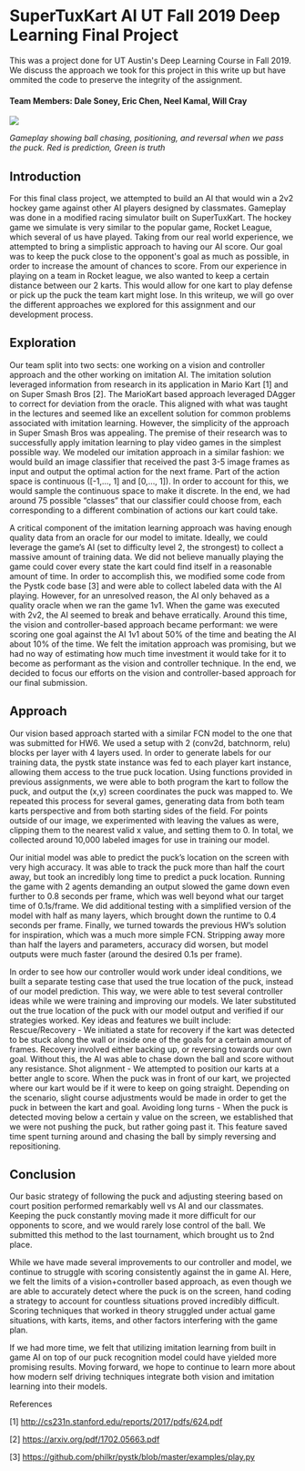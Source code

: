 # SuperTuxKart AI UT Fall 2019 Deep Learning Final Project

This was a project done for UT Austin's Deep Learning Course in Fall 2019. We discuss the approach we took for this project in this write up but have ommited the code to preserve the integrity of the assignment.


#### Team Members: Dale Soney, Eric Chen, Neel Kamal, Will Cray 

![](gameplay.gif)

*Gameplay showing ball chasing, positioning, and reversal when we pass the puck. Red is prediction, Green is truth*

## Introduction

For this final class project, we attempted to build an AI that would win a 2v2 hockey game against other AI players designed by classmates. Gameplay was done in a modified racing simulator built on SuperTuxKart. The hockey game we simulate is very similar to the popular game, Rocket League, which several of us have played. Taking from our real world experience, we attempted to bring a simplistic approach to having our AI score. Our goal was to keep the puck close to the opponent's goal as much as possible, in order to increase the amount of chances to score. From our experience in playing on a team in Rocket league, we also wanted to keep a certain distance between our 2 karts. This would allow for one kart to play defense or pick up the puck the team kart might lose. In this writeup, we will go over the different approaches we explored for this assignment and our development process.

## Exploration

Our team split into two sects: one working on a vision and controller approach and the other working on imitation AI. The imitation solution leveraged information from research in its application in Mario Kart [1] and on Super Smash Bros [2]. The MarioKart based approach leveraged DAgger to correct for deviation from the oracle. This aligned with what was taught in the lectures and seemed like an excellent solution for common problems associated with imitation learning. However, the simplicity of the approach in Super Smash Bros was appealing. The premise of their research was to successfully apply imitation learning to play video games in the simplest possible way. We modeled our imitation approach in a similar fashion: we would build an image classifier that received the past 3-5 image frames as input and output the optimal action for the next frame. Part of the action space is continuous ([-1,…, 1] and [0,…, 1]). In order to account for this, we would sample the continuous space to make it discrete. In the end, we had around 75 possible “classes” that our classifier could choose from, each corresponding to a different combination of actions our kart could take.

A critical component of the imitation learning approach was having enough quality data from an oracle for our model to imitate. Ideally, we could leverage the game’s AI (set to difficulty level 2, the strongest) to collect a massive amount of training data. We did not believe manually playing the game could cover every state the kart could find itself in a reasonable amount of time. In order to accomplish this, we modified some code from the Pystk code base [3] and were able to collect labeled data with the AI playing. However, for an unresolved reason, the AI only behaved as a quality oracle when we ran the game 1v1. When the game was executed with 2v2, the AI seemed to break and behave erratically. Around this time, the vision and controller-based approach became performant: we were scoring one goal against the AI 1v1 about 50% of the time and beating the AI about 10% of the time. We felt the imitation approach was promising, but we had no way of estimating how much time investment it would take for it to become as performant as the vision and controller technique. In the end, we decided to focus our efforts on the vision and controller-based approach for our final submission.

## Approach

Our vision based approach started with a similar FCN model to the one that was submitted for HW6. We used a setup with 2 (conv2d, batchnorm, relu) blocks per layer with 4 layers used. In order to generate labels for our training data, the pystk state instance was fed to each player kart instance, allowing them access to the true puck location. Using functions provided in previous assignments, we were able to both program the kart to follow the puck, and output the (x,y) screen coordinates the puck was mapped to. We repeated this process for several games, generating data from both team karts perspective and from both starting sides of the field. For points outside of our image, we experimented with leaving the values as were, clipping them to the nearest valid x value, and setting them to 0. In total, we collected around 10,000 labeled images for use in training our model.

Our initial model was able to predict the puck’s location on the screen with very high accuracy. It was able to track the puck more than half the court away, but took an incredibly long time to predict a puck location. Running the game with 2 agents demanding an output slowed the game down even further to 0.8 seconds per frame, which was well beyond what our target time of 0.1s/frame. We did additional testing with a simplified version of the model with half as many layers, which brought down the runtime to 0.4 seconds per frame. Finally, we turned towards the previous HW’s solution for inspiration, which was a much more simple FCN. Stripping away more than half the layers and parameters, accuracy did worsen, but model outputs were much faster (around the desired 0.1s per frame).

In order to see how our controller would work under ideal conditions, we built a separate testing case that used the true location of the puck, instead of our model prediction. This way, we were able to test several controller ideas while we were training and improving our models. We later substituted out the true location of the puck with our model output and verified if our strategies worked. Key ideas and features we built include:
Rescue/Recovery - We initiated a state for recovery if the kart was detected to be stuck along the wall or inside one of the goals for a certain amount of frames. Recovery involved either backing up, or reversing towards our own goal. Without this, the AI was able to chase down the ball and score without any resistance.
Shot alignment - We attempted to position our karts at a better angle to score. When the puck was in front of our kart, we projected where our kart would be if it were to keep on going straight. Depending on the scenario, slight course adjustments would  be made in order to get the puck in between the kart and goal.
Avoiding long turns - When the puck is detected moving below a certain y value on the screen, we established that we were not pushing the puck, but rather going past it. This feature saved time spent turning around and chasing the ball by simply reversing and repositioning.

## Conclusion

Our basic strategy of following the puck and adjusting steering based on court position performed remarkably well vs AI and our classmates. Keeping the puck constantly moving made it more difficult for our opponents to score, and we would rarely lose control of the ball. We submitted this method to the last tournament, which brought us to 2nd place.

While we have made several improvements to our controller and model, we continue to struggle with scoring consistently against the in game AI. Here, we felt the limits of a vision+controller based approach, as even though we are able to accurately detect where the puck is on the screen, hand coding a strategy to account for countless situations proved incredibly difficult. Scoring techniques that worked in theory struggled under actual game situations, with  karts, items, and other factors interfering with the game plan.

If we had more time, we felt that utilizing imitation learning from built in game AI on top of our puck recognition model could have yielded more promising results. Moving forward, we hope to continue to learn more about how modern self driving techniques integrate both vision and imitation learning into their models.

References

[1] http://cs231n.stanford.edu/reports/2017/pdfs/624.pdf

[2] https://arxiv.org/pdf/1702.05663.pdf

[3] https://github.com/philkr/pystk/blob/master/examples/play.py
